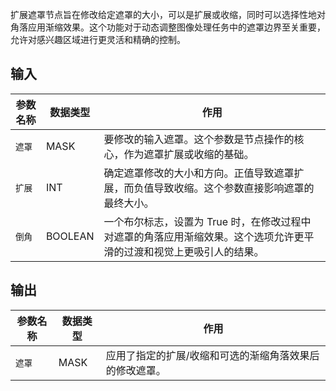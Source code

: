 扩展遮罩节点旨在修改给定遮罩的大小，可以是扩展或收缩，同时可以选择性地对角落应用渐缩效果。这个功能对于动态调整图像处理任务中的遮罩边界至关重要，允许对感兴趣区域进行更灵活和精确的控制。

## 输入

| 参数名称 | 数据类型 | 作用 |
| --- | --- | --- |
| `遮罩` | MASK | 要修改的输入遮罩。这个参数是节点操作的核心，作为遮罩扩展或收缩的基础。 |
| `扩展` | INT | 确定遮罩修改的大小和方向。正值导致遮罩扩展，而负值导致收缩。这个参数直接影响遮罩的最终大小。 |
| `倒角` | BOOLEAN | 一个布尔标志，设置为 True 时，在修改过程中对遮罩的角落应用渐缩效果。这个选项允许更平滑的过渡和视觉上更吸引人的结果。 |

## 输出

| 参数名称 | 数据类型 | 作用 |
| --- | --- | --- |
| `遮罩` | MASK | 应用了指定的扩展/收缩和可选的渐缩角落效果后的修改遮罩。 |
